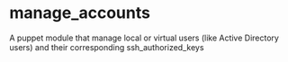 # manage_accounts
A puppet module that manage local or virtual users (like Active Directory users) and their corresponding ssh_authorized_keys
